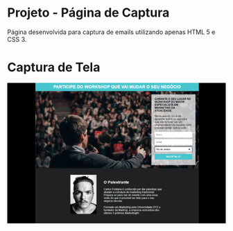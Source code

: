 # Projeto - Página de Captura

Página desenvolvida para captura de emails utilizando apenas HTML 5 e CSS 3.

# Captura de Tela

<center><img src="https://github.com/alinevs09/paginadecaptura/blob/main/imagens/preview.png?raw=true"></center>
<br>
